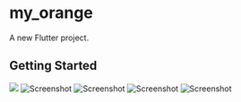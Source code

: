 # my_orange

A new Flutter project.

## Getting Started
![](4f64e7ff-a3c2-42bd-985f-032a3dc141e9.jpg)
![Screenshot](6622d846-f1cf-402c-b70d-ae97aeca497b.jpg)
![Screenshot](6e11c512-e3d6-4ad6-84cc-b50e0b618d1a.jpg)
![Screenshot](6e658fee-2fa5-4471-a859-352fae4538b9.jpg)
![Screenshot](86e5f2f6-5cd3-49b1-bc8b-cc41ca2ed052.jpg)
